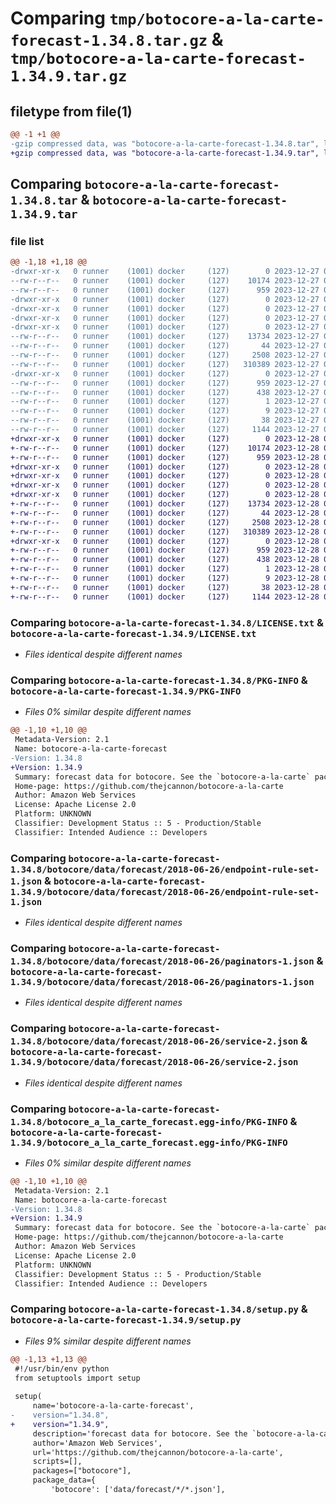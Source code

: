 # Comparing `tmp/botocore-a-la-carte-forecast-1.34.8.tar.gz` & `tmp/botocore-a-la-carte-forecast-1.34.9.tar.gz`

## filetype from file(1)

```diff
@@ -1 +1 @@
-gzip compressed data, was "botocore-a-la-carte-forecast-1.34.8.tar", last modified: Wed Dec 27 01:06:46 2023, max compression
+gzip compressed data, was "botocore-a-la-carte-forecast-1.34.9.tar", last modified: Thu Dec 28 01:06:47 2023, max compression
```

## Comparing `botocore-a-la-carte-forecast-1.34.8.tar` & `botocore-a-la-carte-forecast-1.34.9.tar`

### file list

```diff
@@ -1,18 +1,18 @@
-drwxr-xr-x   0 runner    (1001) docker     (127)        0 2023-12-27 01:06:46.267320 botocore-a-la-carte-forecast-1.34.8/
--rw-r--r--   0 runner    (1001) docker     (127)    10174 2023-12-27 01:06:46.000000 botocore-a-la-carte-forecast-1.34.8/LICENSE.txt
--rw-r--r--   0 runner    (1001) docker     (127)      959 2023-12-27 01:06:46.267320 botocore-a-la-carte-forecast-1.34.8/PKG-INFO
-drwxr-xr-x   0 runner    (1001) docker     (127)        0 2023-12-27 01:06:46.267320 botocore-a-la-carte-forecast-1.34.8/botocore/
-drwxr-xr-x   0 runner    (1001) docker     (127)        0 2023-12-27 01:06:46.267320 botocore-a-la-carte-forecast-1.34.8/botocore/data/
-drwxr-xr-x   0 runner    (1001) docker     (127)        0 2023-12-27 01:06:46.267320 botocore-a-la-carte-forecast-1.34.8/botocore/data/forecast/
-drwxr-xr-x   0 runner    (1001) docker     (127)        0 2023-12-27 01:06:46.267320 botocore-a-la-carte-forecast-1.34.8/botocore/data/forecast/2018-06-26/
--rw-r--r--   0 runner    (1001) docker     (127)    13734 2023-12-27 01:06:29.000000 botocore-a-la-carte-forecast-1.34.8/botocore/data/forecast/2018-06-26/endpoint-rule-set-1.json
--rw-r--r--   0 runner    (1001) docker     (127)       44 2023-12-27 01:06:29.000000 botocore-a-la-carte-forecast-1.34.8/botocore/data/forecast/2018-06-26/examples-1.json
--rw-r--r--   0 runner    (1001) docker     (127)     2508 2023-12-27 01:06:29.000000 botocore-a-la-carte-forecast-1.34.8/botocore/data/forecast/2018-06-26/paginators-1.json
--rw-r--r--   0 runner    (1001) docker     (127)   310389 2023-12-27 01:06:29.000000 botocore-a-la-carte-forecast-1.34.8/botocore/data/forecast/2018-06-26/service-2.json
-drwxr-xr-x   0 runner    (1001) docker     (127)        0 2023-12-27 01:06:46.267320 botocore-a-la-carte-forecast-1.34.8/botocore_a_la_carte_forecast.egg-info/
--rw-r--r--   0 runner    (1001) docker     (127)      959 2023-12-27 01:06:46.000000 botocore-a-la-carte-forecast-1.34.8/botocore_a_la_carte_forecast.egg-info/PKG-INFO
--rw-r--r--   0 runner    (1001) docker     (127)      438 2023-12-27 01:06:46.000000 botocore-a-la-carte-forecast-1.34.8/botocore_a_la_carte_forecast.egg-info/SOURCES.txt
--rw-r--r--   0 runner    (1001) docker     (127)        1 2023-12-27 01:06:46.000000 botocore-a-la-carte-forecast-1.34.8/botocore_a_la_carte_forecast.egg-info/dependency_links.txt
--rw-r--r--   0 runner    (1001) docker     (127)        9 2023-12-27 01:06:46.000000 botocore-a-la-carte-forecast-1.34.8/botocore_a_la_carte_forecast.egg-info/top_level.txt
--rw-r--r--   0 runner    (1001) docker     (127)       38 2023-12-27 01:06:46.267320 botocore-a-la-carte-forecast-1.34.8/setup.cfg
--rw-r--r--   0 runner    (1001) docker     (127)     1144 2023-12-27 01:06:46.000000 botocore-a-la-carte-forecast-1.34.8/setup.py
+drwxr-xr-x   0 runner    (1001) docker     (127)        0 2023-12-28 01:06:47.842326 botocore-a-la-carte-forecast-1.34.9/
+-rw-r--r--   0 runner    (1001) docker     (127)    10174 2023-12-28 01:06:47.000000 botocore-a-la-carte-forecast-1.34.9/LICENSE.txt
+-rw-r--r--   0 runner    (1001) docker     (127)      959 2023-12-28 01:06:47.842326 botocore-a-la-carte-forecast-1.34.9/PKG-INFO
+drwxr-xr-x   0 runner    (1001) docker     (127)        0 2023-12-28 01:06:47.842326 botocore-a-la-carte-forecast-1.34.9/botocore/
+drwxr-xr-x   0 runner    (1001) docker     (127)        0 2023-12-28 01:06:47.842326 botocore-a-la-carte-forecast-1.34.9/botocore/data/
+drwxr-xr-x   0 runner    (1001) docker     (127)        0 2023-12-28 01:06:47.842326 botocore-a-la-carte-forecast-1.34.9/botocore/data/forecast/
+drwxr-xr-x   0 runner    (1001) docker     (127)        0 2023-12-28 01:06:47.842326 botocore-a-la-carte-forecast-1.34.9/botocore/data/forecast/2018-06-26/
+-rw-r--r--   0 runner    (1001) docker     (127)    13734 2023-12-28 01:06:26.000000 botocore-a-la-carte-forecast-1.34.9/botocore/data/forecast/2018-06-26/endpoint-rule-set-1.json
+-rw-r--r--   0 runner    (1001) docker     (127)       44 2023-12-28 01:06:26.000000 botocore-a-la-carte-forecast-1.34.9/botocore/data/forecast/2018-06-26/examples-1.json
+-rw-r--r--   0 runner    (1001) docker     (127)     2508 2023-12-28 01:06:26.000000 botocore-a-la-carte-forecast-1.34.9/botocore/data/forecast/2018-06-26/paginators-1.json
+-rw-r--r--   0 runner    (1001) docker     (127)   310389 2023-12-28 01:06:26.000000 botocore-a-la-carte-forecast-1.34.9/botocore/data/forecast/2018-06-26/service-2.json
+drwxr-xr-x   0 runner    (1001) docker     (127)        0 2023-12-28 01:06:47.842326 botocore-a-la-carte-forecast-1.34.9/botocore_a_la_carte_forecast.egg-info/
+-rw-r--r--   0 runner    (1001) docker     (127)      959 2023-12-28 01:06:47.000000 botocore-a-la-carte-forecast-1.34.9/botocore_a_la_carte_forecast.egg-info/PKG-INFO
+-rw-r--r--   0 runner    (1001) docker     (127)      438 2023-12-28 01:06:47.000000 botocore-a-la-carte-forecast-1.34.9/botocore_a_la_carte_forecast.egg-info/SOURCES.txt
+-rw-r--r--   0 runner    (1001) docker     (127)        1 2023-12-28 01:06:47.000000 botocore-a-la-carte-forecast-1.34.9/botocore_a_la_carte_forecast.egg-info/dependency_links.txt
+-rw-r--r--   0 runner    (1001) docker     (127)        9 2023-12-28 01:06:47.000000 botocore-a-la-carte-forecast-1.34.9/botocore_a_la_carte_forecast.egg-info/top_level.txt
+-rw-r--r--   0 runner    (1001) docker     (127)       38 2023-12-28 01:06:47.842326 botocore-a-la-carte-forecast-1.34.9/setup.cfg
+-rw-r--r--   0 runner    (1001) docker     (127)     1144 2023-12-28 01:06:47.000000 botocore-a-la-carte-forecast-1.34.9/setup.py
```

### Comparing `botocore-a-la-carte-forecast-1.34.8/LICENSE.txt` & `botocore-a-la-carte-forecast-1.34.9/LICENSE.txt`

 * *Files identical despite different names*

### Comparing `botocore-a-la-carte-forecast-1.34.8/PKG-INFO` & `botocore-a-la-carte-forecast-1.34.9/PKG-INFO`

 * *Files 0% similar despite different names*

```diff
@@ -1,10 +1,10 @@
 Metadata-Version: 2.1
 Name: botocore-a-la-carte-forecast
-Version: 1.34.8
+Version: 1.34.9
 Summary: forecast data for botocore. See the `botocore-a-la-carte` package for more info.
 Home-page: https://github.com/thejcannon/botocore-a-la-carte
 Author: Amazon Web Services
 License: Apache License 2.0
 Platform: UNKNOWN
 Classifier: Development Status :: 5 - Production/Stable
 Classifier: Intended Audience :: Developers
```

### Comparing `botocore-a-la-carte-forecast-1.34.8/botocore/data/forecast/2018-06-26/endpoint-rule-set-1.json` & `botocore-a-la-carte-forecast-1.34.9/botocore/data/forecast/2018-06-26/endpoint-rule-set-1.json`

 * *Files identical despite different names*

### Comparing `botocore-a-la-carte-forecast-1.34.8/botocore/data/forecast/2018-06-26/paginators-1.json` & `botocore-a-la-carte-forecast-1.34.9/botocore/data/forecast/2018-06-26/paginators-1.json`

 * *Files identical despite different names*

### Comparing `botocore-a-la-carte-forecast-1.34.8/botocore/data/forecast/2018-06-26/service-2.json` & `botocore-a-la-carte-forecast-1.34.9/botocore/data/forecast/2018-06-26/service-2.json`

 * *Files identical despite different names*

### Comparing `botocore-a-la-carte-forecast-1.34.8/botocore_a_la_carte_forecast.egg-info/PKG-INFO` & `botocore-a-la-carte-forecast-1.34.9/botocore_a_la_carte_forecast.egg-info/PKG-INFO`

 * *Files 0% similar despite different names*

```diff
@@ -1,10 +1,10 @@
 Metadata-Version: 2.1
 Name: botocore-a-la-carte-forecast
-Version: 1.34.8
+Version: 1.34.9
 Summary: forecast data for botocore. See the `botocore-a-la-carte` package for more info.
 Home-page: https://github.com/thejcannon/botocore-a-la-carte
 Author: Amazon Web Services
 License: Apache License 2.0
 Platform: UNKNOWN
 Classifier: Development Status :: 5 - Production/Stable
 Classifier: Intended Audience :: Developers
```

### Comparing `botocore-a-la-carte-forecast-1.34.8/setup.py` & `botocore-a-la-carte-forecast-1.34.9/setup.py`

 * *Files 9% similar despite different names*

```diff
@@ -1,13 +1,13 @@
 #!/usr/bin/env python
 from setuptools import setup
 
 setup(
     name='botocore-a-la-carte-forecast',
-    version="1.34.8",
+    version="1.34.9",
     description='forecast data for botocore. See the `botocore-a-la-carte` package for more info.',
     author='Amazon Web Services',
     url='https://github.com/thejcannon/botocore-a-la-carte',
     scripts=[],
     packages=["botocore"],
     package_data={
         'botocore': ['data/forecast/*/*.json'],
```

